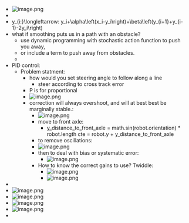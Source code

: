 - ![image.png](../assets/image_1708892561332_0.png)
-
- y_{i\:}\longleftarrow\: y_i+\alpha\left(x_i-y_i\right)+\beta\left(y_{i+1}+y_{i-1}-2y_i\right)
- what if smoothing puts us in a path with  an obstacle?
	- use dynamic programming with stochastic action function to push you away,
	- or include a term to push away from obstacles.
	-
- PID control:
	- Problem statment:
		- how would you set steering angle to follow along a line
			- steer according to cross track error
		- P is for proportional
		- ![image.png](../assets/image_1709219452726_0.png)
		- correction will always overshoot, and will at best best be marginally stable.:
			- ![image.png](../assets/image_1709219585449_0.png)
			- move to front  axle:
				- y_distance_to_front_axle = math.sin(robot.orientation) * robot.length
				  cte = robot.y + y_distance_to_front_axle
			- to remove oscillations:
			- ![image.png](../assets/image_1709225264769_0.png)
			- then to deal with bias or systematic error:
				- ![image.png](../assets/image_1709226744520_0.png)
			- How to know the correct gains to use? Twiddle:
				- ![image.png](../assets/image_1709227701459_0.png)
				- ![image.png](../assets/image_1709228416219_0.png)
-
- ![image.png](../assets/image_1709237756500_0.png)
- ![image.png](../assets/image_1709245501297_0.png)
- ![image.png](../assets/image_1709248525397_0.png)
- ![image.png](../assets/image_1709249187704_0.png)
-